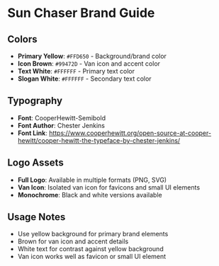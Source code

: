 # Sun Chaser Brand Guide

## Colors
- **Primary Yellow**: `#FFD650` - Background/brand color
- **Icon Brown**: `#99472D` - Van icon and accent color  
- **Text White**: `#FFFFFF` - Primary text color
- **Slogan White**: `#FFFFFF` - Secondary text color

## Typography
- **Font**: CooperHewitt-Semibold
- **Font Author**: Chester Jenkins
- **Font Link**: https://www.cooperhewitt.org/open-source-at-cooper-hewitt/cooper-hewitt-the-typeface-by-chester-jenkins/

## Logo Assets
- **Full Logo**: Available in multiple formats (PNG, SVG)
- **Van Icon**: Isolated van icon for favicons and small UI elements
- **Monochrome**: Black and white versions available

## Usage Notes
- Use yellow background for primary brand elements
- Brown for van icon and accent details
- White text for contrast against yellow background
- Van icon works well as favicon or small UI element
